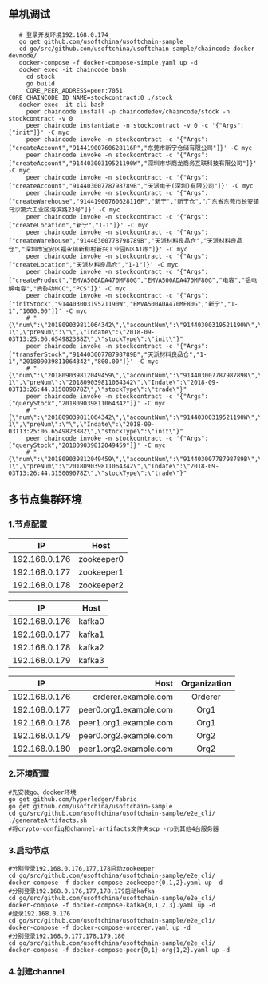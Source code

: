 ## 单机调试

```shell
   # 登录开发环境192.168.0.174
   go get github.com/usoftchina/usoftchain-sample
   cd go/src/github.com/usoftchina/usoftchain-sample/chaincode-docker-devmode/
   docker-compose -f docker-compose-simple.yaml up -d
   docker exec -it chaincode bash
     cd stock
     go build
     CORE_PEER_ADDRESS=peer:7051 CORE_CHAINCODE_ID_NAME=stockcontract:0 ./stock
   docker exec -it cli bash
     peer chaincode install -p chaincodedev/chaincode/stock -n stockcontract -v 0
     peer chaincode instantiate -n stockcontract -v 0 -c '{"Args":["init"]}' -C myc
     peer chaincode invoke -n stockcontract -c '{"Args":["createAccount","91441900760628116P","东莞市新宁仓储有限公司"]}' -C myc
     peer chaincode invoke -n stockcontract -c '{"Args":["createAccount","91440300319521190W","深圳市华商龙商务互联科技有限公司"]}' -C myc
     peer chaincode invoke -n stockcontract -c '{"Args":["createAccount","91440300778798789B","天派电子(深圳)有限公司"]}' -C myc
     peer chaincode invoke -n stockcontract -c '{"Args":["createWarehouse","91441900760628116P","新宁","新宁仓","广东省东莞市长安镇乌沙第六工业区海滨路23号"]}' -C myc
     peer chaincode invoke -n stockcontract -c '{"Args":["createLocation","新宁","1-1"]}' -C myc
     peer chaincode invoke -n stockcontract -c '{"Args":["createWarehouse","91440300778798789B","天派材料良品仓","天派材料良品仓","深圳市宝安区福永镇新和村新兴工业园6区A1栋"]}' -C myc
     peer chaincode invoke -n stockcontract -c '{"Args":["createLocation","天派材料良品仓","1-1"]}' -C myc
     peer chaincode invoke -n stockcontract -c '{"Args":["createProduct","EMVA500ADA470MF80G","EMVA500ADA470MF80G","电容","铝电解电容","贵弥功NCC","PCS"]}' -C myc
     peer chaincode invoke -n stockcontract -c '{"Args":["initStock","91440300319521190W","EMVA500ADA470MF80G","新宁","1-1","1000.00"]}' -C myc
     # "{\"num\":\"201809039811064342\",\"accountNum\":\"91440300319521190W\",\"productNum\":\"EMVA500ADA470MF80G\",\"quantity\":1000,\"warehouseName\":\"\346\226\260\345\256\201\",\"locationName\":\"1-1\",\"preNum\":\"\",\"Indate\":\"2018-09-03T13:25:06.654982388Z\",\"stockType\":\"init\"}"
     peer chaincode invoke -n stockcontract -c '{"Args":["transferStock","91440300778798789B","天派材料良品仓","1-1","201809039811064342","800.00"]}' -C myc
     # "{\"num\":\"201809039812049459\",\"accountNum\":\"91440300778798789B\",\"productNum\":\"EMVA500ADA470MF80G\",\"quantity\":800,\"warehouseName\":\"\345\244\251\346\264\276\346\235\220\346\226\231\350\211\257\345\223\201\344\273\223\",\"locationName\":\"1-1\",\"preNum\":\"201809039811064342\",\"Indate\":\"2018-09-03T13:26:44.315009078Z\",\"stockType\":\"trade\"}"
     peer chaincode invoke -n stockcontract -c '{"Args":["queryStock","201809039811064342"]}' -C myc
     # "{\"num\":\"201809039811064342\",\"accountNum\":\"91440300319521190W\",\"productNum\":\"EMVA500ADA470MF80G\",\"quantity\":200,\"warehouseName\":\"\346\226\260\345\256\201\",\"locationName\":\"1-1\",\"preNum\":\"\",\"Indate\":\"2018-09-03T13:25:06.654982388Z\",\"stockType\":\"init\"}"
     peer chaincode invoke -n stockcontract -c '{"Args":["queryStock","201809039812049459"]}' -C myc
     # "{\"num\":\"201809039812049459\",\"accountNum\":\"91440300778798789B\",\"productNum\":\"EMVA500ADA470MF80G\",\"quantity\":800,\"warehouseName\":\"\345\244\251\346\264\276\346\235\220\346\226\231\350\211\257\345\223\201\344\273\223\",\"locationName\":\"1-1\",\"preNum\":\"201809039811064342\",\"Indate\":\"2018-09-03T13:26:44.315009078Z\",\"stockType\":\"trade\"}"

```

## 多节点集群环境

### 1.节点配置

| IP        | Host   |
| --------   | :-----: |
| 192.168.0.176  | zookeeper0 |
| 192.168.0.177  | zookeeper1   |
| 192.168.0.178  | zookeeper2   |

| IP        | Host   |
| --------   | :-----: |
| 192.168.0.176  | kafka0 |
| 192.168.0.177  | kafka1   |
| 192.168.0.178  | kafka2   |
| 192.168.0.179  | kafka3   |

| IP        | Host   |  Organization  |
| --------   | -----:  | :----:  |
| 192.168.0.176  | orderer.example.com | Orderer |
| 192.168.0.177  | peer0.org1.example.com   | Org1 |
| 192.168.0.178  | peer1.org1.example.com   | Org1 |
| 192.168.0.179  | peer0.org2.example.com   | Org2 |
| 192.168.0.180  | peer1.org2.example.com   | Org2 |



### 2.环境配置
```shell
#先安装go、docker环境
go get github.com/hyperledger/fabric
go get github.com/usoftchina/usoftchain-sample
cd go/src/github.com/usoftchina/usoftchain-sample/e2e_cli/
./generateArtifacts.sh
#将crypto-config和channel-artifacts文件夹scp -rp到其他4台服务器
```

### 3.启动节点

```shell
#分别登录192.168.0.176,177,178启动zookeeper
cd go/src/github.com/usoftchina/usoftchain-sample/e2e_cli/
docker-compose -f docker-compose-zookeeper{0,1,2}.yaml up -d
#分别登录192.168.0.176,177,178,179启动kafka
cd go/src/github.com/usoftchina/usoftchain-sample/e2e_cli/
docker-compose -f docker-compose-kafka{0,1,2,3}.yaml up -d
#登录192.168.0.176
cd go/src/github.com/usoftchina/usoftchain-sample/e2e_cli/
docker-compose -f docker-compose-orderer.yaml up -d
#分别登录192.168.0.177,178,179,180
cd go/src/github.com/usoftchina/usoftchain-sample/e2e_cli/
docker-compose -f docker-compose-peer{0,1}-org{1,2}.yaml up -d
```

### 4.创建channel
